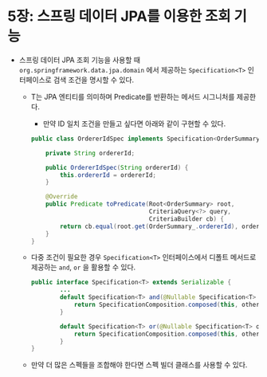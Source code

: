 # 5장: 스프링 데이터 JPA를 이용한 조회 기능

- 스프링 데이터 JPA 조회 기능을 사용할 때 `org.springframework.data.jpa.domain` 에서 제공하는 `Specification<T>` 인터페이스로 검색 조건을 명시할 수 있다.
    - T는 JPA 엔티티를 의미하며 Predicate를 반환하는 메서드 시그니처를 제공한다.
        - 만약 ID 일치 조건을 만들고 싶다면 아래와 같이 구현할 수 있다.
        
        ```java
        public class OrdererIdSpec implements Specification<OrderSummary> {
        
            private String ordererId;
        
            public OrdererIdSpec(String ordererId) {
                this.ordererId = ordererId;
            }
        
            @Override
            public Predicate toPredicate(Root<OrderSummary> root,
                                         CriteriaQuery<?> query,
                                         CriteriaBuilder cb) {
                return cb.equal(root.get(OrderSummary_.ordererId), ordererId);
            }
        }
        ```
        
    - 다중 조건이 필요한 경우 `Specification<T>` 인터페이스에서 디폴트 메서드로 제공하는 `and`, `or` 을 활용할 수 있다.
        
        ```java
        public interface Specification<T> extends Serializable {
        		...
        		default Specification<T> and(@Nullable Specification<T> other) {
        		    return SpecificationComposition.composed(this, other, CriteriaBuilder::and);
        		}
        
        		default Specification<T> or(@Nullable Specification<T> other) {
        		    return SpecificationComposition.composed(this, other, CriteriaBuilder::or);
        		}
        }
        ```
        
    - 만약 더 많은 스펙들을 조합해야 한다면 스펙 빌더 클래스를 사용할 수 있다.
